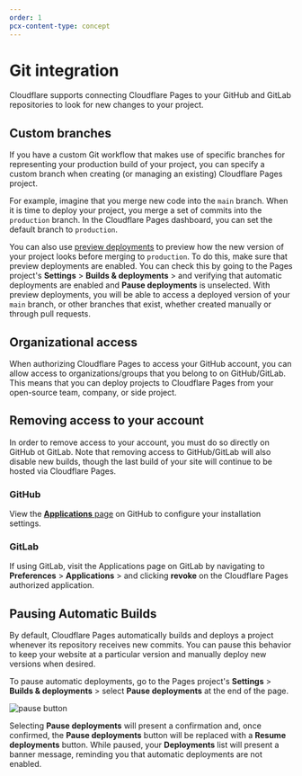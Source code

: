 ```yaml
---
order: 1
pcx-content-type: concept
---
```


# Git integration

Cloudflare supports connecting Cloudflare Pages to your GitHub and GitLab repositories to look for new changes to your project.

## Custom branches

If you have a custom Git workflow that makes use of specific branches for representing your production build of your project, you can specify a custom branch when creating (or managing an existing) Cloudflare Pages project.

For example, imagine that you merge new code into the `main` branch. When it is time to deploy your project, you merge a set of commits into the `production` branch. In the Cloudflare Pages dashboard, you can set the default branch to `production`.

You can also use [preview deployments](/platform/preview-deployments) to preview how the new version of your project looks before merging to `production`. To do this, make sure that preview deployments are enabled. You can check this by going to the Pages project's **Settings** > **Builds & deployments** > and verifying that automatic deployments are enabled and **Pause deployments** is unselected. With preview deployments, you will be able to access a deployed version of your `main` branch, or other branches that exist, whether created manually or through pull requests.

## Organizational access

When authorizing Cloudflare Pages to access your GitHub account, you can allow access to organizations/groups that you belong to on GitHub/GitLab. This means that you can deploy projects to Cloudflare Pages from your open-source team, company, or side project. 

## Removing access to your account
In order to remove access to your account, you must do so directly on GitHub ot GitLab. Note that removing access to GitHub/GitLab will also disable new builds, though the last build of your site will continue to be hosted via Cloudflare Pages.

### GitHub
View the [**Applications** page](https://github.com/settings/installations) on GitHub to configure your installation settings. 

### GitLab
If using GitLab, visit the Applications page on GitLab by navigating to **Preferences** > **Applications** > and clicking **revoke** on the Cloudflare Pages authorized application. 

## Pausing Automatic Builds

By default, Cloudflare Pages automatically builds and deploys a project whenever its repository receives new commits. You can pause this behavior to keep your website at a particular version and manually deploy new versions when desired.

To pause automatic deployments, go to the Pages project's **Settings** > **Builds & deployments** > select **Pause deployments** at the end of the page.

![pause button](git.pause.png)

Selecting **Pause deployments** will present a confirmation and, once confirmed, the **Pause deployments** button will be replaced with a **Resume deployments** button. While paused, your **Deployments** list will present a banner message, reminding you that automatic deployments are not enabled.
